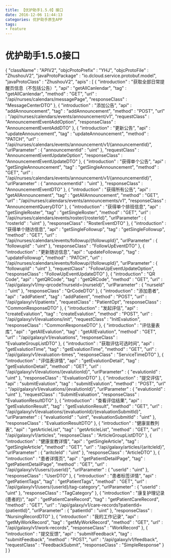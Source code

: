```yaml
---
title: 【优护助手1.5.0】接口
date: 2016-12-06 11:44:13
categories: 优护助手原生APP
tags:
- Feature
---
```


# 优护助手1.5.0接口

{
    "className" :  "APIV2",
    "objcProtoPrefix" : "YHJ",
    "objcProtoFile" : "ZhushouV2",
    "javaProtoPackage" : "io.dcloud.service.protobuf.model",
    "javaProtoClass" : "ZhushouV2",
    "apis" : 
    [
        {
            "introduction" : "获取全部日常提醒页信息（不包括公告）",
            "api" : "getAllCanlendar",
            "tag" : "getAllCanlendar",
            "method" : "GET",
            "url" : "/api/nurses/calendars/messagePage",
            "responseClass" : "MessageCenterDTO"
        },
        {
            "introduction" : "添加公告",
            "api" : "addAnnouncement",
            "tag" : "addAnnouncement",
            "method" : "POST",
            "url" : "/api/nurses/calendars/events/announcement/v1",
            "requestClass" : "AnnouncementEventAddOption",
            "responseClass" : "AnnouncementEventAddDTO"
        },
        {
            "introduction" : "更新公告",
            "api" : "updateAnnouncement",
            "tag" : "updateAnnouncement",
            "method" : "PATCH",
            "url" : "/api/nurses/calendars/events/announcement/v1/{announcementId}",
            "urlParameter" :
            {
                "announcementId" : "uint"
            },
            "requestClass" : "AnnouncementEventUpdateOption",
            "responseClass" : "AnnouncementEventUpdateDTO"
        },
        {
            "introduction" : "获得单个公告",
            "api" : "getSingleAnnouncement",
            "tag" : "getSingleAnnouncement",
            "method" : "GET",
            "url" : "/api/nurses/calendars/events/announcement/v1/{announcementId}",
            "urlParameter" :
            {
                "announcementId" : "uint"
            },
            "responseClass" : "AnnouncementEventDTO"
        },
        {
            "introduction" : "获得所有公告",
            "api" : "getAllAnnouncement",
            "tag" : "getAllAnnouncement",
            "method" : "GET",
            "url" : "/api/nurses/calendars/events/announcements/v1",
            "responseClass" : "AnnouncementQueryDTO"
        },
        {
            "introduction" : "获得单个排班信息",
            "api" : "getSingleRoster",
            "tag" : "getSingleRoster",
            "method" : "GET",
            "url" : "/api/nurses/calendars/events/roster/{rosterId}",
            "urlParameter" :
            {
                "rosterId" : "uint"
            },
            "responseClass" : "RosterEventDTO"
        },
        {
            "introduction" : "获得单个随访信息",
            "api" : "getSingleFollowup",
            "tag" : "getSingleFollowup",
            "method" : "GET",
            "url" : "/api/nurses/calendars/events/followup/{followupId}",
            "urlParameter" :
            {
                "followupId" : "uint"
            },
            "responseClass" : "FollowUpEventDTO"
        },
        {
            "introduction" : "更新随访信息",
            "api" : "updateFollowup",
            "tag" : "updateFollowup",
            "method" : "PATCH",
            "url" : "/api/nurses/calendars/events/followup/{followupId}",
            "urlParameter" :
            {
                "followupId" : "uint"
            },
            "requestClass" : "FollowUpEventUpdateOption",
            "responseClass" : "FollowUpEventUpdateDTO"
        },
        {
            "introduction" : "QR Code",
            "api" : "getQRCode",
            "tag" : "getQRCode",
            "method" : "GET",
            "url" : "/api/galaxy/v1/my-qrcode?nurseId={nurseId}",
            "urlParameter" :
            {
                "nurseId" : "uint"
            },
            "responseClass" : "QrCodeDTO"
        },
        {
            "introduction" : "添加患者",
            "api" : "addPatient",
            "tag" : "addPatient",
            "method" : "POST",
            "url" : "/api/galaxy/v1/patients",
            "requestClass" : "PatientOpt",
            "responseClass" : "CommonResponseDTO"
        },
        {
            "introduction" : "发起评估",
            "api" : "createEvalution",
            "tag" : "createEvalution",
            "method" : "POST",
            "url" : "/api/galaxy/v1/evaluations/init",
            "requestClass" : "InitEvalution",
            "responseClass" : "CommonResponseDTO"
        },
        {
            "introduction" : "评估量表库",
            "api" : "getAllEvalution",
            "tag" : "getAllEvalution",
            "method" : "GET",
            "url" : "/api/galaxy/v1/evaluations",
            "responseClass" : "EvaluateGroupListDTO"
        },
        {
            "introduction" : "获取评估可选时间",
            "api" : "getEvalutionTime",
            "tag" : "getEvalutionTime",
            "method" : "GET",
            "url" : "/api/galaxy/v1/evaluation-times",
            "responseClass" : "ServiceTimeDTO"
        },
        {
            "introduction" : "评估表详情",
            "api" : "getEvalutionDetail",
            "tag" : "getEvalutionDetail",
            "method" : "GET",
            "url" : "/api/galaxy/v1/evalutions/{evalutionId}",
            "urlParameter" :
            {
                "evalutionId" : "uint"
            },
            "responseClass" : "EvaluationDTO"
        },
        {
            "introduction" : "提交评估",
            "api" : "submitEvalution",
            "tag" : "submitEvalution",
            "method" : "POST",
            "url" : "/api/galaxy/v1/evaluations/{evalutionId}",
            "urlParameter" :
            {
                "evalutionId" : "uint"
            },
            "requestClass" : "SubmitEvaluation",
            "responseClass" : "EvaluationResultDTO"
        },
        {
            "introduction" : "查看评估结果",
            "api" : "getEvalutionResult",
            "tag" : "getEvalutionResult",
            "method" : "GET",
            "url" : "/api/galaxy/v1/evaluations/{evaluationId}/{evaluationSubmitId}",
            "urlParameter" :
            {
                "evaluationId" : "uint",
                "evaluationSubmitId" : "uint"
            },
            "responseClass" : "EvaluationResultDTO"
        },
        {
            "introduction" : "健康宣教列表",
            "api" : "getArticleList",
            "tag" : "getArticleList",
            "method" : "GET",
            "url" : "/api/galaxy/v1/articles",
            "responseClass" : "ArticleGroupListDTO"
        },
        {
            "introduction" : "健康宣教详情",
            "api" : "getSingleArticle",
            "tag" : "getSingleArticle",
            "method" : "GET",
            "url" : "/api/galaxy/articles/{aritcleId}",
            "urlParameter" :
            {
                "aritcleId" : "uint"
            },
            "responseClass" : "ArticleDTO"
        },
        {
            "introduction" : "患者详情页",
            "api" : "getPatientDetailPage",
            "tag" : "getPatientDetailPage",
            "method" : "GET",
            "url" : "/api/galaxy/v1/users/{userId}",
            "urlParameter" :
            {
                "userId" : "uint"
            },
            "responseClass" : "UserDTO"
        },
        {
            "introduction" : "患者标签详情",
            "api" : "getPatientTags",
            "tag" : "getPatientTags",
            "method" : "GET",
            "url" : "/api/galaxy/v1/users/{userId}/tag-category",
            "urlParameter" :
            {
                "userId" : "uint"
            },
            "responseClass" : "TagCategory"
        },
        {
            "introduction" : "康复护理记录(患者的)",
            "api" : "getPatientCareRecord",
            "tag" : "getPatientCareRecord",
            "method" : "GET",
            "url" : "/api/galaxy/v1/care-records?patientId={patientId}",
            "urlParameter" :
            {
                "patientId" : "uint"
            },
            "responseClass" : "NursingRecordDTO"
        },
        {
            "introduction" : "我的工作记录",
            "api" : "getMyWorkRecord",
            "tag" : "getMyWorkRecord",
            "method" : "GET",
            "url" : "/api/galaxy/v1/work-records",
            "responseClass" : "WorkRecord"
        },
        {
            "introduction" : "提交反馈",
            "api" : "submitFeedback",
            "tag" : "submitFeedback",
            "method" : "POST",
            "url" : "/api/galaxy/v1/feedback",
            "requestClass" : "FeedbackSubmit",
            "responseClass" : "SimpleResponse"
        }
    ]
}



